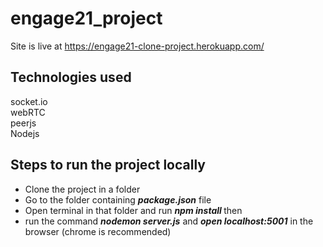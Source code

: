 # engage21_project

Site is live at https://engage21-clone-project.herokuapp.com/

## Technologies used
socket.io<br>
webRTC<br>
peerjs<br>
Nodejs<br>



## Steps to run the project locally

* Clone the project in a folder<br>
* Go to the folder containing <b><i>package.json</i></b> file<br>
* Open terminal in that folder and run <b><i>npm install </i></b> then <br>
* run the command <b><i>nodemon server.js</i></b> and <b><i>open localhost:5001</i></b> in the browser (chrome is recommended)
